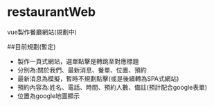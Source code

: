# restaurantWeb
vue製作餐廳網站(規劃中)

##目前規劃(暫定)
- 製作一頁式網站，選單點擊是轉跳至對應標題
- 分別為:關於我們、最新消息、餐單、位置、預約
- 最新消息為模擬，暫時不規劃點擊(或是後續轉為SPA式網站)
- 預約內容為:姓名、電話、時間、預約人數、備註(預計配合google表單)
- 位置為google地圖顯示
